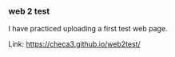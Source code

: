 ### web 2 test  

I have practiced uploading a first test web page. 

Link:
https://checa3.github.io/web2test/
